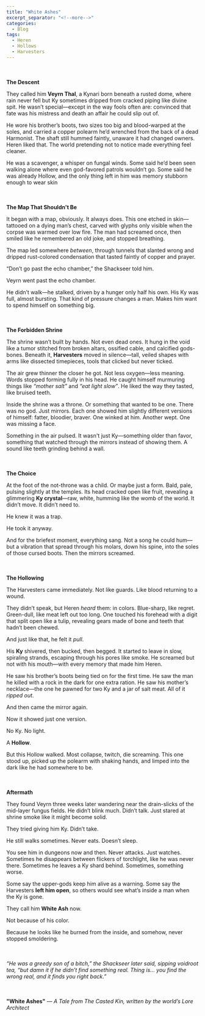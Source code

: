 ```yaml
---
title: "White Ashes"
excerpt_separator: "<!--more-->"
categories:
  - Blog
tags:
  - Heren
  - Hollows
  - Harvesters
---
```


<br/><br/>
**The Descent**

They called him **Veyrn Thal**, a Kynari born beneath a rusted dome, where rain never fell but Ky sometimes dripped from cracked piping like divine spit. He wasn’t special—except in the way fools often are: convinced that fate was his mistress and death an affair he could slip out of.

He wore his brother’s boots, two sizes too big and blood-warped at the soles, and carried a copper polearm he’d wrenched from the back of a dead Harmonist. The shaft still hummed faintly, unaware it had changed owners. Heren liked that. The world pretending not to notice made everything feel cleaner.

He was a scavenger, a whisper on fungal winds. Some said he’d been seen walking alone where even god-favored patrols wouldn’t go. Some said he was already Hollow, and the only thing left in him was memory stubborn enough to wear skin

<br/><br/>
**The Map That Shouldn't Be**

It began with a map, obviously. It always does. This one etched in skin—tattooed on a dying man’s chest, carved with glyphs only visible when the corpse was warmed over low fire. The man had screamed once, then smiled like he remembered an old joke, and stopped breathing.

The map led somewhere *between*, through tunnels that slanted wrong and dripped rust-colored condensation that tasted faintly of copper and prayer.

“Don’t go past the echo chamber,” the Shackseer told him.

Veyrn went past the echo chamber.

He didn’t walk—he stalked, driven by a hunger only half his own. His Ky was full, almost bursting. That kind of pressure changes a man. Makes him want to spend himself on something big.

<br/><br/>
**The Forbidden Shrine**

The shrine wasn’t built by hands. Not even dead ones. It hung in the void like a tumor stitched from broken altars, ossified cable, and calcified gods-bones. Beneath it, **Harvesters** moved in silence—tall, veiled shapes with arms like dissected timepieces, tools that clicked but never ticked.

The air grew thinner the closer he got. Not less oxygen—less meaning. Words stopped forming fully in his head. He caught himself murmuring things like *“mother salt”* and *“eat light slow”*. He liked the way they tasted, like bruised teeth.

Inside the shrine was a throne. Or something that wanted to be one. There was no god. Just mirrors. Each one showed him slightly different versions of himself: fatter, bloodier, braver. One winked at him. Another wept. One was missing a face.

Something in the air pulsed. It wasn't just Ky—something older than favor, something that watched through the mirrors instead of showing them. A sound like teeth grinding behind a wall.

<br/><br/>
**The Choice**

At the foot of the not-throne was a child. Or maybe just a form. Bald, pale, pulsing slightly at the temples. Its head cracked open like fruit, revealing a glimmering **Ky crystal**—raw, white, humming like the womb of the world. It didn’t move. It didn’t need to.

He knew it was a trap.

He took it anyway.

And for the briefest moment, everything sang. Not a song he could hum—but a vibration that spread through his molars, down his spine, into the soles of those cursed boots. Then the mirrors screamed.

<br/><br/>
**The Hollowing**

The Harvesters came immediately. Not like guards. Like blood returning to a wound.

They didn’t speak, but Heren *heard* them: in colors. Blue-sharp, like regret. Green-dull, like meat left out too long. One touched his forehead with a digit that split open like a tulip, revealing gears made of bone and teeth that hadn’t been chewed.

And just like that, he felt it *pull*.

His **Ky** shivered, then bucked, then begged. It started to leave in slow, spiraling strands, escaping through his pores like smoke. He screamed but not with his mouth—with every memory that made him Heren.

He saw his brother’s boots being tied on for the first time. He saw the man he killed with a rock in the dark for one extra ration. He saw his mother’s necklace—the one he pawned for two Ky and a jar of salt meat. All of it *ripped out*.

And then came the mirror again.

Now it showed just one version.

No Ky. No light.

A **Hollow**.

But this Hollow walked. Most collapse, twitch, die screaming. This one stood up, picked up the polearm with shaking hands, and limped into the dark like he had somewhere to be.

<br/><br/>
**Aftermath**

They found Veyrn three weeks later wandering near the drain-slicks of the mid-layer fungus fields. He didn’t blink much. Didn’t talk. Just stared at shrine smoke like it might become solid.

They tried giving him Ky. Didn’t take.

He still walks sometimes. Never eats. Doesn’t sleep.

You see him in dungeons now and then. Never attacks. Just watches. Sometimes he disappears between flickers of torchlight, like he was never there. Sometimes he leaves a Ky shard behind. Sometimes, something worse.

Some say the upper-gods keep him alive as a warning. Some say the Harvesters **left him open**, so others would see what’s inside a man when the Ky is gone.

They call him **White Ash** now.

Not because of his color.

Because he looks like he burned from the inside, and somehow, never stopped smoldering.  
<br/><br/>

*“He was a greedy son of a bitch,” the Shackseer later said, sipping voidroot tea, “but damn it if he didn’t find something real. Thing is… you find the wrong real, and it finds you right back.”*

<br/><br/>
**"White Ashes"**
*— A Tale from *The Casted Kin*, written by the world’s Lore Architect*
<br/>
